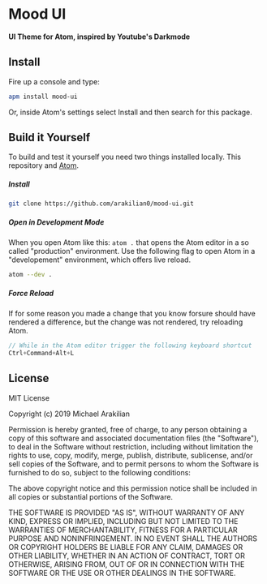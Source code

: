 # Mood UI
**UI Theme for Atom, inspired by Youtube's Darkmode**

## Install
Fire up a console and type:
```bash
apm install mood-ui
```
Or, inside Atom's settings select Install and then search for this package.

## Build it Yourself
To build and test it yourself you need two things installed locally. This repository and [Atom](https://atom.io).
##### Install
```bash
git clone https://github.com/arakilian0/mood-ui.git
```
##### Open in Development Mode
When you open Atom like this: `atom .` that opens the Atom editor in a so called "production" environment. Use the following flag to open Atom in a "developement" environment, which offers live reload.
```bash
atom --dev .
```
##### Force Reload
If for some reason you made a change that you know forsure should have rendered a difference, but the change was not rendered, try reloading Atom.
```javascript
// While in the Atom editor trigger the following keyboard shortcut
Ctrl+Command+Alt+L
```

## License
MIT License

Copyright (c) 2019 Michael Arakilian

Permission is hereby granted, free of charge, to any person obtaining a copy
of this software and associated documentation files (the "Software"), to deal
in the Software without restriction, including without limitation the rights
to use, copy, modify, merge, publish, distribute, sublicense, and/or sell
copies of the Software, and to permit persons to whom the Software is
furnished to do so, subject to the following conditions:

The above copyright notice and this permission notice shall be included in all
copies or substantial portions of the Software.

THE SOFTWARE IS PROVIDED "AS IS", WITHOUT WARRANTY OF ANY KIND, EXPRESS OR
IMPLIED, INCLUDING BUT NOT LIMITED TO THE WARRANTIES OF MERCHANTABILITY,
FITNESS FOR A PARTICULAR PURPOSE AND NONINFRINGEMENT. IN NO EVENT SHALL THE
AUTHORS OR COPYRIGHT HOLDERS BE LIABLE FOR ANY CLAIM, DAMAGES OR OTHER
LIABILITY, WHETHER IN AN ACTION OF CONTRACT, TORT OR OTHERWISE, ARISING FROM,
OUT OF OR IN CONNECTION WITH THE SOFTWARE OR THE USE OR OTHER DEALINGS IN THE
SOFTWARE.
